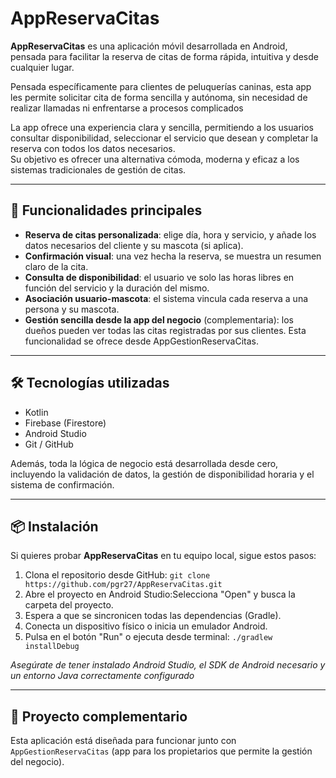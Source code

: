 # AppReservaCitas

**AppReservaCitas** es una aplicación móvil desarrollada en Android, pensada para facilitar la reserva de citas de forma rápida, intuitiva y desde cualquier lugar. 

Pensada específicamente para clientes de peluquerías caninas, esta app les permite solicitar cita de forma sencilla y autónoma, sin necesidad de realizar llamadas ni enfrentarse a procesos complicados

La app ofrece una experiencia clara y sencilla, permitiendo a los usuarios consultar disponibilidad, seleccionar el servicio que desean y completar la reserva con todos los datos necesarios.  
Su objetivo es ofrecer una alternativa cómoda, moderna y eficaz a los sistemas tradicionales de gestión de citas.

---

## 🧩 Funcionalidades principales

- **Reserva de citas personalizada**: elige día, hora y servicio, y añade los datos necesarios del cliente y su mascota (si aplica).
- **Confirmación visual**: una vez hecha la reserva, se muestra un resumen claro de la cita.
- **Consulta de disponibilidad**: el usuario ve solo las horas libres en función del servicio y la duración del mismo.
- **Asociación usuario-mascota**: el sistema vincula cada reserva a una persona y su mascota.
- **Gestión sencilla desde la app del negocio** (complementaria): los dueños pueden ver todas las citas registradas por sus clientes. Esta funcionalidad se ofrece desde AppGestionReservaCitas.

---

## 🛠️ Tecnologías utilizadas

- Kotlin
- Firebase (Firestore)
- Android Studio
- Git / GitHub

Además, toda la lógica de negocio está desarrollada desde cero, incluyendo la validación de datos, la gestión de disponibilidad horaria y el sistema de confirmación.

---

## 📦 Instalación

Si quieres probar **AppReservaCitas** en tu equipo local, sigue estos pasos:

1. Clona el repositorio desde GitHub: `git clone https://github.com/pgr27/AppReservaCitas.git`
2. Abre el proyecto en Android Studio:Selecciona "Open" y busca la carpeta del proyecto.
3. Espera a que se sincronicen todas las dependencias (Gradle).
4. Conecta un dispositivo físico o inicia un emulador Android.
5. Pulsa en el botón "Run" o ejecuta desde terminal: `./gradlew installDebug`
   
*Asegúrate de tener instalado Android Studio, el SDK de Android necesario y un entorno Java correctamente configurado*

---


## 🔗 Proyecto complementario
Esta aplicación está diseñada para funcionar junto con `AppGestionReservaCitas` (app para los propietarios que permite la gestión del negocio).
